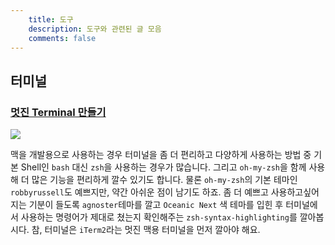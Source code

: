 ```yaml
---
    title: 도구
    description: 도구와 관련된 글 모음
    comments: false
---
```


## 터미널

### [멋진 Terminal 만들기](https://beomi.github.io/2017/07/07/Beautify-ZSH/)  

![](https://d1sr4ybm5bj1wl.cloudfront.net/img/Beautify-ZSH.png)

맥을 개발용으로 사용하는 경우 터미널을 좀 더 편리하고 다양하게 사용하는 방법 중 기본 Shell인 `bash` 대신 `zsh`을 사용하는 경우가 많습니다. 그리고 `oh-my-zsh`을 함께 사용해 더 많은 기능을 편리하게 깔수 있기도 합니다. 물론 `oh-my-zsh`의 기본 테마인 `robbyrussell`도 예쁘지만, 약간 아쉬운 점이 남기도 하죠. 좀 더 예쁘고 사용하고싶어지는 기분이 들도록 `agnoster`테마를 깔고 `Oceanic Next` 색 테마를 입힌 후 터미널에서 사용하는 명령어가 제대로 쳤는지 확인해주는 `zsh-syntax-highlighting`를 깔아봅시다. 참, 터미널은 `iTerm2`라는 멋진 맥용 터미널을 먼저 깔아야 해요.